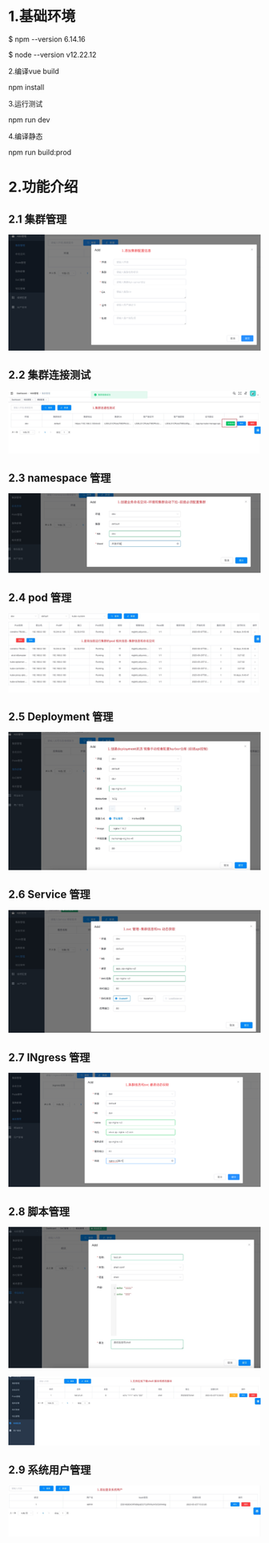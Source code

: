 # **1.基础环境**

$ npm --version
6.14.16

$ node --version
v12.22.12

2.编译vue build

npm install

3.运行测试

npm run dev

4.编译静态

npm run build:prod


# 2.功能介绍
## 2.1 集群管理
![k8s-cluster-config](https://github.com/rocklinux9527/op-kube-manage-web/blob/master/img/1.K8S%E9%9B%86%E7%BE%A4%E6%B7%BB%E5%8A%A0.jpg)
## 2.2 集群连接测试
![k8s-cluster-ping](https://github.com/rocklinux9527/op-kube-manage-web/blob/master/img/2.%E9%9B%86%E7%BE%A4%E8%BF%9E%E9%80%9A%E6%80%A7%E6%B5%8B%E8%AF%95.jpg)

## 2.3 namespace 管理
![k8s-cluster-ns](https://github.com/rocklinux9527/op-kube-manage-web/blob/master/img/3.%E5%91%BD%E5%90%8D%E7%A9%BA%E9%97%B4%E7%AE%A1%E7%90%86.jpg)

## 2.4 pod 管理
![k8s-cluster-pod](https://github.com/rocklinux9527/op-kube-manage-web/blob/master/img/4.pod%E7%AE%A1%E7%90%86.jpg)

## 2.5 Deployment 管理
![k8s-cluster-Deployment](https://github.com/rocklinux9527/op-kube-manage-web/blob/master/img/5.Deployment%20%E7%AE%A1%E7%90%86.jpg)

## 2.6 Service 管理
![k8s-cluster-service](https://github.com/rocklinux9527/op-kube-manage-web/blob/master/img/6.service%E7%AE%A1%E7%90%86.jpg)

## 2.7 INgress 管理
![k8s-cluster-ingress](https://github.com/rocklinux9527/op-kube-manage-web/blob/master/img/7.ingress%E7%AE%A1%E7%90%86.jpg)

## 2.8 脚本管理
![sys-temple](https://github.com/rocklinux9527/op-kube-manage-web/blob/master/img/8.%E6%A8%A1%E6%9D%BF%E6%B7%BB%E5%8A%A0.jpg)

![sys-temple-download](https://github.com/rocklinux9527/op-kube-manage-web/blob/master/img/9.%E6%A8%A1%E6%9D%BF%E7%AE%A1%E7%90%86%E4%B8%8B%E8%BD%BD.jpg)

## 2.9 系统用户管理
![sys-ns](https://github.com/rocklinux9527/op-kube-manage-web/blob/master/img/10.%E7%B3%BB%E7%BB%9F%E7%94%A8%E6%88%B7.jpg)

